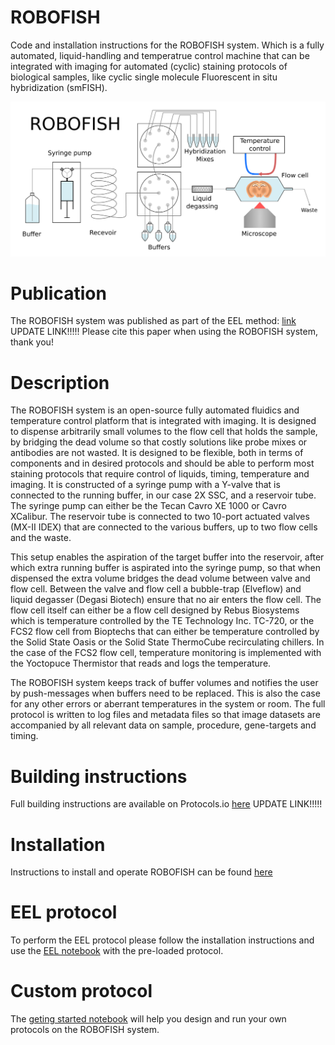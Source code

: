 # ROBOFISH
Code and installation instructions for the ROBOFISH system. Which is a fully automated, liquid-handling and temperatrue control machine that can be integrated with imaging for automated (cyclic) staining protocols of biological samples, like cyclic single molecule Fluorescent in situ hybridization (smFISH).

![image info](./Images/ROBOFISH_logo_white.png "ROBOFISH simplified schematic")

# Publication
The ROBOFISH system was published as part of the EEL method: [link]()  UPDATE LINK!!!!!
Please cite this paper when using the ROBOFISH system, thank you!

# Description
The ROBOFISH system is an open-source fully automated fluidics and temperature control platform that is integrated with imaging. It is designed to dispense arbitrarily small volumes to the flow cell that holds the sample, by bridging the dead volume so that costly solutions like probe mixes or antibodies are not wasted. It is designed to be flexible, both in terms of components and in desired protocols and should be able to perform most staining protocols that require control of liquids, timing, temperature and imaging. It is constructed of a syringe pump with a Y-valve that is connected to the running buffer, in our case 2X SSC, and a reservoir tube. The syringe pump can either be the Tecan Cavro XE 1000 or Cavro XCalibur. The reservoir tube is connected to two 10-port actuated valves (MX-II IDEX) that are connected to the various buffers, up to two flow cells and the waste.  

This setup enables the aspiration of the target buffer into the reservoir, after which extra running buffer is aspirated into the syringe pump, so that when dispensed the extra volume bridges the dead volume between valve and flow cell. Between the valve and flow cell a bubble-trap (Elveflow) and liquid degasser (Degasi Biotech) ensure that no air enters the flow cell. The flow cell itself can either be a flow cell designed by Rebus Biosystems which is temperature controlled by the TE Technology Inc. TC-720, or the FCS2 flow cell from Bioptechs that can either be temperature controlled by the Solid State Oasis or the Solid State ThermoCube recirculating chillers. In the case of the FCS2 flow cell, temperature monitoring is implemented with the Yoctopuce Thermistor that reads and logs the temperature.  

The ROBOFISH system keeps track of buffer volumes and notifies the user by push-messages when buffers need to be replaced. This is also the case for any other errors or aberrant temperatures in the system or room. The full protocol is written to log files and metadata files so that image datasets are accompanied by all relevant data on sample, procedure, gene-targets and timing.

# Building instructions
Full building instructions are available on Protocols.io [here](https://www.protocols.io/edit/robofish-construction-bcrciv2w) UPDATE LINK!!!!!

# Installation
Instructions to install and operate ROBOFISH can be found [here](https://github.com/linnarsson-lab/ROBOFISH/blob/master/Instalation.md)

# EEL protocol
To perform the EEL protocol please follow the installation instructions and use the [EEL notebook](https://github.com/linnarsson-lab/ROBOFISH/blob/master/EEL.ipynb) with the pre-loaded protocol.

# Custom protocol
The [geting started notebook]() will help you design and run your own protocols on the ROBOFISH system. 
